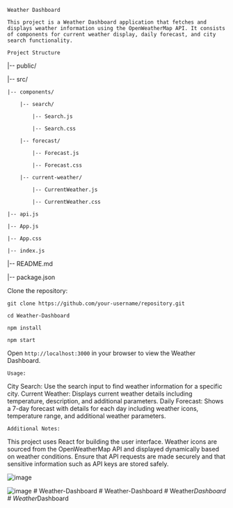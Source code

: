 `Weather Dashboard`

`This project is a Weather Dashboard application that fetches and displays weather information using the OpenWeatherMap API. It consists of components for current weather display, daily forecast, and city search functionality.`




`Project Structure`


|-- public/

|-- src/

    |-- components/

        |-- search/

            |-- Search.js

            |-- Search.css

        |-- forecast/

            |-- Forecast.js

            |-- Forecast.css

        |-- current-weather/

            |-- CurrentWeather.js

            |-- CurrentWeather.css

    |-- api.js

    |-- App.js

    |-- App.css

    |-- index.js

|-- README.md

|-- package.json



Clone the repository:

`git clone https://github.com/your-username/repository.git`

`cd Weather-Dashboard`

`npm install`

`npm start`


Open `http://localhost:3000` in your browser to view the Weather Dashboard.


`Usage:`


City Search: Use the search input to find weather information for a specific city.
Current Weather: Displays current weather details including temperature, description, and additional parameters.
Daily Forecast: Shows a 7-day forecast with details for each day including weather icons, temperature range, and additional weather parameters.


`Additional Notes:`


This project uses React for building the user interface.
Weather icons are sourced from the OpenWeatherMap API and displayed dynamically based on weather conditions.
Ensure that API requests are made securely and that sensitive information such as API keys are stored safely.


![image](https://github.com/Shaquibcode01/Weather-Dashboard/assets/119671108/92c6680a-1968-40c6-8278-15a5fa809dd3)

![image](https://github.com/Shaquibcode01/Weather-Dashboard/assets/119671108/e720cbb5-d7c3-4162-b7a3-782376ce63a7)
#   W e a t h e r - D a s h b o a r d  
 #   W e a t h e r - D a s h b o a r d  
 #   W e a t h e r _ D a s h b o a r d  
 #   W e a t h e r _ D a s h b o a r d  
 